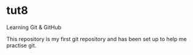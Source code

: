 # tut8
Learning Git &amp; GitHub

This repository is my first git repository and has been set up to help me practise git.